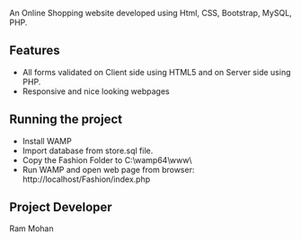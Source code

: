 
An Online Shopping website developed using Html, CSS, Bootstrap, MySQL, PHP.<br>


Features
--------

* All forms validated on Client side using HTML5 and on Server side using PHP.
* Responsive and nice looking webpages 

Running the project 
-------------------

* Install WAMP
* Import database from store.sql file.
* Copy the Fashion Folder to C:\wamp64\www\
* Run WAMP and open web page from browser: http://localhost/Fashion/index.php

Project Developer
----------------
Ram Mohan
